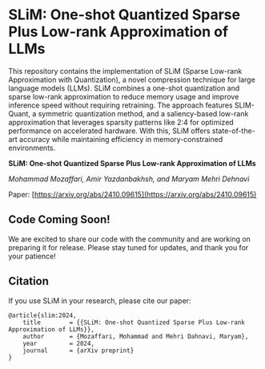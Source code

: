 # SLiM: One-shot Quantized Sparse Plus Low-rank Approximation of LLMs

This repository contains the implementation of SLiM (Sparse Low-rank Approximation with Quantization), a novel 
compression technique for large language models (LLMs). SLiM combines a one-shot quantization and sparse low-rank 
approximation to reduce memory usage and improve inference speed without requiring retraining. The approach features 
SLIM-Quant, a symmetric quantization method, and a saliency-based low-rank approximation that leverages sparsity 
patterns like 2:4 for optimized performance on accelerated hardware. With this, SLiM offers state-of-the-art accuracy 
while maintaining efficiency in memory-constrained environments.

**SLiM: One-shot Quantized Sparse Plus Low-rank Approximation of LLMs**

*Mohammad Mozaffari, Amir Yazdanbakhsh, and Maryam Mehri Dehnavi*

Paper: [https://arxiv.org/abs/2410.09615](https://arxiv.org/abs/2410.09615)

## Code Coming Soon!
We are excited to share our code with the community and are working on preparing it for release. Please stay tuned for updates, and thank you for your patience!


## Citation
If you use SLiM in your research, please cite our paper:
```angular2html
@article{slim:2024,
    title        = {{SLiM: One-shot Quantized Sparse Plus Low-rank Approximation of LLMs}},
    author       = {Mozaffari, Mohammad and Mehri Dahnavi, Maryam},
    year         = 2024,
    journal      = {arXiv preprint}
}
```
